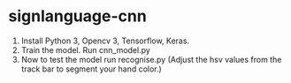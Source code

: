 # signlanguage-cnn

1. Install Python 3, Opencv 3, Tensorflow, Keras.
2. Train the model. Run cnn_model.py
3. Now to test the model run recognise.py (Adjust the hsv values from the track bar to segment your hand color.)

